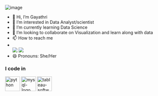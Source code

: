 ![image](https://github.com/user-attachments/assets/00ca5994-4b05-4165-a731-6ef475202d06)
- 👋 Hi, I’m Gayathri
- 👀 I’m interested in Data Analyst/scientist 
- 🌱 I’m currently learning Data Science
- 💞️ I’m looking to collaborate on Visualization and learn along with data
- 📫 How to reach me
- <br> [<img src="https://img.shields.io/badge/Twitter-1DA1F2?style=for-the-badge&logo=twitter&logoColor=white" />](https://x.com/Gayusparkles) [<img src="https://img.shields.io/badge/LinkedIn-0077B5?style=for-the-badge&logo=linkedin&logoColor=white" />](https://www.linkedin.com/in/gayathri-ganesan-gayathri/)
- 😄 Pronouns: She/Her
### I code in 
<img width="48" height="48" src="https://img.icons8.com/fluency/48/python.png" alt="python"/> <img width="48" height="48" src="https://img.icons8.com/fluency/48/mysql-logo.png" alt="mysql-logo"/>
<img width="48" height="48" src="https://img.icons8.com/color/48/tableau-software.png" alt="tableau-software"/>

